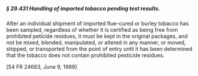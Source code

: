 ##### § 29.431 Handling of imported tobacco pending test results. #####

After an individual shipment of imported flue-cured or burley tobacco has been sampled, regardless of whether it is certified as being free from prohibited peticide residues, it must be kept in the original packages, and not be mixed, blended, manipulated, or altered in any manner, or moved, shipped, or transported from the point of entry until it has been determined that the tobacco does not contain prohibited pesticide residues.

[54 FR 24663, June 9, 1989]